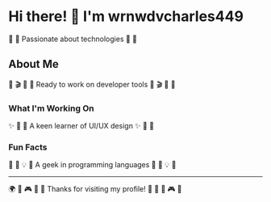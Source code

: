 # Hi there! 👋 I'm wrnwdvcharles449

🛶 🌈 Passionate about technologies 🛶 🌈

## About Me
🎺 🎬 🚵 🎪 Ready to work on developer tools 🎺 🎬 🚵 🎪

### What I'm Working On
✨ 🎽 🏑 A keen learner of UI/UX design ✨ 🎽 🏑

### Fun Facts
🏹 🌺 💡 🏓 A geek in programming languages 🏹 🌺 💡 🏓

---
🌍 🏏 🎮 🏏 🛶 Thanks for visiting my profile! 🛶 🚣 🎵 🎮 🚴
